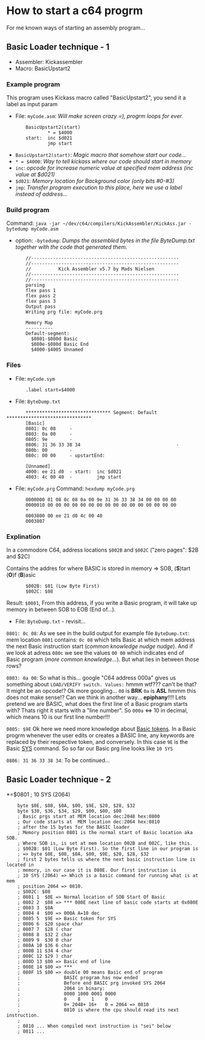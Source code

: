 # How to start a c64 progrm
For me known ways of starting an assembly program...

## Basic Loader technique - 1
- Assembler: Kickassembler
- Macro: BasicUpstart2

### Example program
This program uses Kickass macro called "BasicUpstart2", you send it a label as input param
* File: `myCode.asm`: *Will make screen crazy =), progrm loops for ever.*

```
       BasicUpstart2(start)
               * = $4000
       start:  inc $d021
               jmp start
```
-  `BasicUpstart2(start)`: *Magic macro that somehow start our code...*
-  `* = $4000`: *Way to tell kickass where our code should start in memory*
- `inc`: *opcode for increase numeric value at specified mem address (inc value at $d021)*
- `$d021`: *Memory location for Background color (only bits #0-#3)*
- `jmp`: *Transfer program execution to this place, here we use a label instead of address...*

### Build program
Command: `java -jar ~/dev/c64/compilers/KickAssembler/KickAss.jar -bytedump myCode.asm`
- option: `-bytedump`: *Dumps the assembled bytes in the file ByteDump.txt together with the code that generated them.*

```
       //------------------------------------------------------
       //------------------------------------------------------
       //          Kick Assembler v5.7 by Mads Nielsen
       //------------------------------------------------------
       //------------------------------------------------------
       parsing
       flex pass 1
       flex pass 2
       flex pass 3
       Output pass
       Writing prg file: myCode.prg

       Memory Map
       ----------
       Default-segment:
         $0801-$080d Basic
         $080e-$080d Basic End
         $4000-$4005 Unnamed
```

### Files
* File: `myCode.sym`
```
       .label start=$4000
```

* File: `ByteDump.txt`
```
       ******************************* Segment: Default *******************************
       [Basic]
       0801: 0c 08     -
       0803: 0a 00     -
       0805: 9e        -
       0806: 31 36 33 38 34                                   -
       080b: 00        -
       080c: 00 00     - upstartEnd:

       [Unnamed]
       4000: ee 21 d0  - start:  inc $d021
       4003: 4c 00 40  -         jmp start
```

* File: `myCode.prg`
Command: `hexdump myCode.prg`
```
       0000000 01 08 0c 08 0a 00 9e 31 36 33 38 34 00 00 00 00
       0000010 00 00 00 00 00 00 00 00 00 00 00 00 00 00 00 00
       *
       0003800 00 ee 21 d0 4c 00 40
       0003807
```

### Explination
In a commodore C64, address locations `$002B` and `$002C` ("zero pages": $2B and $2C)

Contains the addres for where BASIC is stored in memory => SOB, (**S**)tart (**O**)f (**B**)asic
```
       $002B: $01 (Low Byte First)
       $002C: $08
```
Result: `$0801`, From this address, if you write a Basic program, it will take up memory in between SOB to EOB (End of...).

* File: `ByteDump.txt` - revisit...

`0801: 0c 08`: As we see in the build output for example file `ByteDump.txt`: mem location `0801` contains: `0c 08` which tells Basic at which mem address the next Basic instruction start (*common knowledge nudge nudge*). And if we look at adress `080c` we see the values `00 00` which indicates end of Basic program (*more common knowledge...*). But what lies in between those rows?

`0803: 0a 00`: So what is this... google "C64 address 000a" gives us something about `LOAD/VERIFY switch. Values:` hmmm wtf??? can't be that? It might be an opcode!? Ok more googling... `00` is **BRK** `0a` is **ASL** hmmm this does not make sense!? Can we think in another way... **epiphany**!!!! Lets pretend we are BASIC, what does the first line of a Basic program starts with? Thats right it starts with a "line number". So `000a` <=> 10 in decimal, which means 10 is our first line number!!!

`0805: $9E` Ok here we need more knowledge about [Basic tokens](https://www.c64-wiki.com/wiki/BASIC_token). In a Basic progrm whenever the user edits or creates a BASIC line, any keywords are replaced by their respective token, and conversely. In this case `9E` is the Basic [SYS](https://www.c64-wiki.com/wiki/SYS) command. So so far our Basic prg line looks like `10 SYS`

`0806: 31 36 33 38 34`: To be continued...


## Basic Loader technique - 2

*=$0801 ; 10 SYS (2064)

        byte $0E, $08, $0A, $00, $9E, $20, $28, $32
        byte $30, $36, $34, $29, $00, $00, $00
        ; Basic prgs start at MEM location dec:2048 hex:0800
        ; Our code starts at  MEM location dec:2064 hex:0810
        ; after the 15 bytes for the BASIC loader
        ; Memory position 0801 is the normal start of Basic location aka SOB.
        ; Where SOB is, is set at mem location 002B and 002C, like this.
        ; $002B: $01 (Low Byte First). So the first line in our program is
        ; => byte $0E, $08, $0A, $00, $9E, $20, $28, $32
        ; first 2 bytes tells us where the next basic instruction line is located in
        ; memory, in our case it is 080E. Our first instruction is
        ; 10 SYS (2064) => Which is a basic command for running what is at mem
        ; position 2064 => 0810.
        ; $002C: $08
        ; 0801 1  $0E => Normal location of SOB Start Of Basic
        ; 0802 2  $08 => *** 080E next line of basic code starts at 0x080E
        ; 0803 3  $0A 
        ; 0804 4  $00 => 000A A=10 dec
        ; 0805 5  $9E => Basic token for SYS
        ; 0806 6  $20 space char
        ; 0807 7  $28 ( char
        ; 0808 8  $32 2 char
        ; 0809 9  $30 0 char
        ; 080A 10 $36 6 char
        ; 080B 11 $34 4 char
        ; 080C 12 $29 ) char
        ; 080D 13 $00 => Basic end of line
        ; 080E 14 $00 => ***
        ; 080F 15 $00 => double 00 means Basic end of program
        ;                BASIC program has now ended
        ;                Before end BASIC prg invoked SYS 2064
        ;                2064 in binary:
        ;                0000 1000 0001 0000
        ;                0    8    1    0
        ;                0+ 2048+ 16+   0 = 2064 => 0810
        ;                0810 is where the cpu should read its next instruction.
        ;
        ; 0810 ... When compiled next instruction is "sei" below
        ; 0811 ... 
